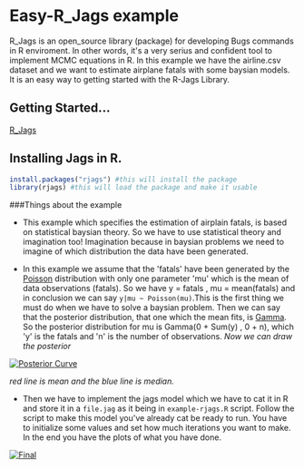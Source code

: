 # Easy-R_Jags example

R_Jags is an open_source library (package) for developing Bugs commands in R enviroment. In other words, it's a very serius and  confident tool to implement MCMC equations in R.
In this example we have the airline.csv dataset and we want to estimate airplane fatals with some baysian models.
It is an easy way to getting started with the R-Jags Library.

## Getting Started...

[R_Jags](https://www.r-bloggers.com/getting-started-with-jags-rjags-and-bayesian-modelling/)

## Installing Jags in R.
```R
install.packages("rjags") #this will install the package
library(rjags) #this will load the package and make it usable
```

###Things about the example

+ This example which specifies the estimation of airplain fatals, is based on statistical baysian theory. So we have to use statistical theory and imagination too!
Imagination because in baysian problems we need to imagine of which distribution the data have been generated. 

+ In this example we assume that the 'fatals' have been generated by the [Poisson](https://en.wikipedia.org/wiki/Poisson_distribution) distribution with only one parameter 'mu' which is the mean of data observations (fatals).
So we have y = fatals , mu = mean(fatals) and in conclusion we can say `y|mu ~ Poisson(mu)`.This is the first thing we must do when we have to solve a baysian problem.
Then we can say that the posterior distribution, that one which the mean fits, is [Gamma](https://en.wikipedia.org/wiki/Gamma_distribution).
So the posterior distribution for mu is Gamma(0 + Sum(y) , 0 + n), which 'y' is the fatals and 'n' is the number of observations.
*Now we can draw the posterior*

[![Posterior Curve](https://s11.postimg.org/olc31lu8z/Posterior.png)](https://postimg.org/image/nj1wj2bfj/)

*red line is mean and the blue line is median.*

+ Then we have to implement the jags model which we have to cat it in R and store it in a `file.jag` as it being in `example-rjags.R` script.
Follow the script to make this model you've already cat be ready to run. You have to initialize some values and set how much iterations you want to make. In the end you have the plots of what you have done.

[![Final](https://s22.postimg.org/737mu9ytt/Rplot.png)](https://postimg.org/image/c1v58t2ml/)

